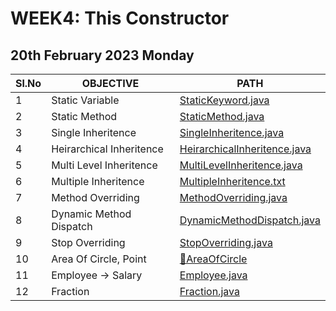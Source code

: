# WEEK4: This Constructor

## 20th February 2023 Monday

| Sl.No | OBJECTIVE                | PATH                                                           |
| ----- | ------------------------ | -------------------------------------------------------------- |
| 1     | Static Variable          | [StaticKeyword.java](./StaticKeyword.java)                     |
| 2     | Static Method            | [StaticMethod.java](./StaticMethod.java)                       |
| 3     | Single Inheritence       | [SingleInheritence.java](./SingleInheritence.java)             |
| 4     | Heirarchical Inheritence | [HeirarchicalInheritence.java](./HeirarchicalInheritence.java) |
| 5     | Multi Level Inheritence  | [MultiLevelInheritence.java](./MultiLevelInheritence.java)     |
| 6     | Multiple Inheritence     | [MultipleInheritence.txt](./MultipleInheritence.txt)           |
| 7     | Method Overriding        | [MethodOverriding.java](./MethodOverriding.java)               |
| 8     | Dynamic Method Dispatch  | [DynamicMethodDispatch.java](./DynamicMethodDispatch.java)     |
| 9     | Stop Overriding          | [StopOverriding.java](./StopOverriding.java)                   |
| 10    | Area Of Circle, Point    | [📂AreaOfCircle](./AreaOfCircle/Main.java)                     |
| 11    | Employee -> Salary       | [Employee.java](./Employee.java)                               |
| 12    | Fraction                 | [Fraction.java](./Fraction.java)                               |
